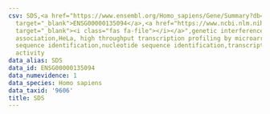 ```yaml
---
csv: SDS,<a href="https://www.ensembl.org/Homo_sapiens/Gene/Summary?db=core;g=ENSG00000135094"
  target="_blank">ENSG00000135094</a>,<a href="https://www.ncbi.nlm.nih.gov/pubmed/17216044"
  target="_blank"><i class="fas fa-file"></i></a>",genetic interference,functional
  association,HeLa, high throughput transcription profiling by microarray,nucleotide
  sequence identification,nucleotide sequence identification,transcriptional regulation,up-regulates
  activity
data_alias: SDS
data_id: ENSG00000135094
data_numevidence: 1
data_species: Homo sapiens
data_taxid: '9606'
title: SDS
---
```

